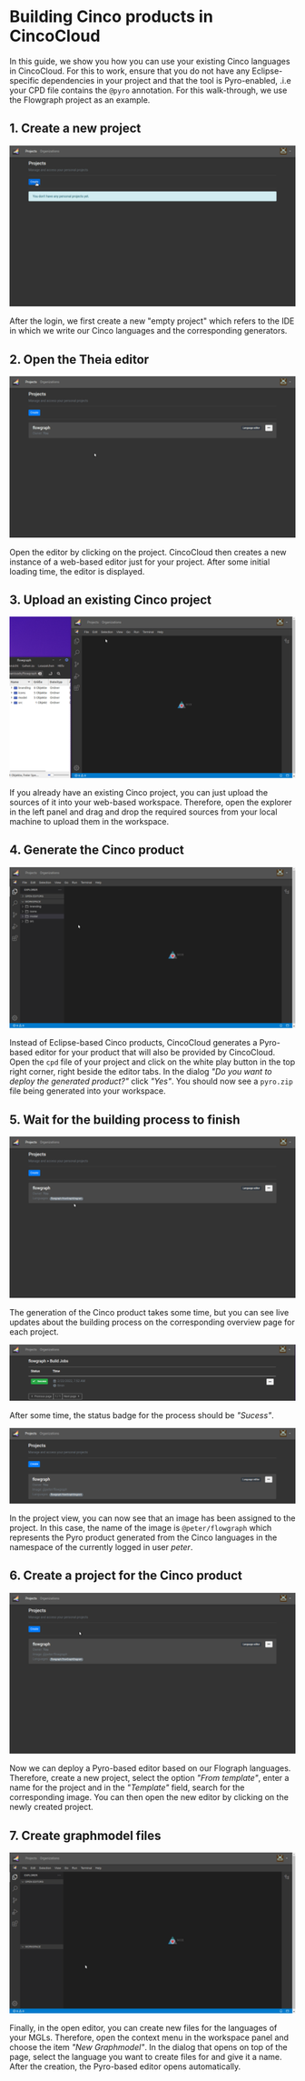 # Building Cinco products in CincoCloud

In this guide, we show you how you can use your existing Cinco languages in CincoCloud.
For this to work, ensure that you do not have any Eclipse-specific dependencies in your project and that the tool is Pyro-enabled, .i.e your CPD file contains the `@pyro` annotation.
For this walk-through, we use the Flowgraph project as an example.

## 1. Create a new project

![create project](./assets/1-create-project.gif)

After the login, we first create a new "empty project" which refers to the IDE in which we write our Cinco languages and the corresponding generators.

## 2. Open the Theia editor

![open editor](./assets/2-open-editor.gif)

Open the editor by clicking on the project.
CincoCloud then creates a new instance of a web-based editor just for your project.
After some initial loading time, the editor is displayed.

## 3. Upload an existing Cinco project

![open editor](./assets/3-upload-files.gif)

If you already have an existing Cinco project, you can just upload the sources of it into your web-based workspace.
Therefore, open the explorer in the left panel and drag and drop the required sources from your local machine to upload them in the workspace.

## 4. Generate the Cinco product

![generate product](./assets/4-generate-product.gif)

Instead of Eclipse-based Cinco products, CincoCloud generates a Pyro-based editor for your product that will also be provided by CincoCloud. 
Open the `cpd` file of your project and click on the white play button in the top right corner, right beside the editor tabs.
In the dialog *"Do you want to deploy the generated product?"* click *"Yes"*. 
You should now see a `pyro.zip` file being generated into your workspace.

## 5. Wait for the building process to finish

![show build jobs building](./assets/5-show-build-jobs-building.gif)

The generation of the Cinco product takes some time, but you can see live updates about the building process on the corresponding overview page for each project.

![show build jobs success](./assets/5-show-build-jobs-success.png)

After some time, the status badge for the process should be *"Sucess"*.

![generated image](./assets/5-generated-image.png)

In the project view, you can now see that an image has been assigned to the project.
In this case, the name of the image is `@peter/flowgraph` which represents the Pyro product generated from the Cinco languages in the namespace of the currently logged in user *peter*.

## 6. Create a project for the Cinco product

![create pyro project](./assets/6-create-pyro-project.gif)

Now we can deploy a Pyro-based editor based on our Flograph languages.
Therefore, create a new project, select the option *"From template"*, enter a name for the project and in the *"Template"* field, search for the corresponding image.
You can then open the new editor by clicking on the newly created project.

## 7. Create graphmodel files

![create models](./assets/7-create-models.gif)

Finally, in the open editor, you can create new files for the languages of your MGLs.
Therefore, open the context menu in the workspace panel and choose the item *"New Graphmodel"*.
In the dialog that opens on top of the page, select the language you want to create files for and give it a name.
After the creation, the Pyro-based editor opens automatically.

